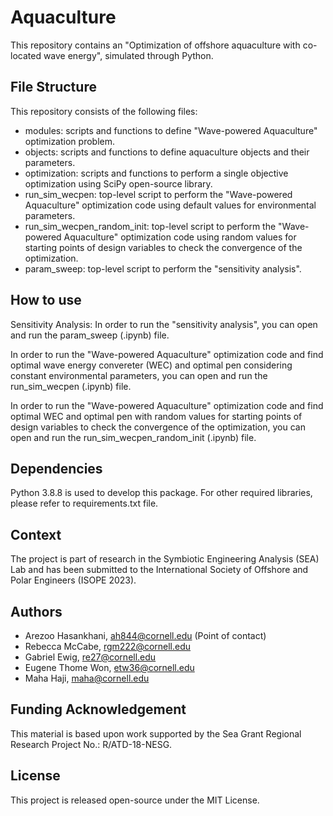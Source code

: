 # Aquaculture
This repository contains an "Optimization of offshore aquaculture with co-located wave energy", simulated through Python.

## File Structure
This repository consists of the following files:
- modules: scripts and functions to define "Wave-powered Aquaculture" optimization problem.
- objects: scripts and functions to define aquaculture objects and their parameters.
- optimization: scripts and functions to perform a single objective optimization using SciPy open-source library.
- run_sim_wecpen: top-level script to perform the "Wave-powered Aquaculture" optimization code using default values for environmental parameters.
- run_sim_wecpen_random_init: top-level script to perform the "Wave-powered Aquaculture" optimization code using random values for starting points of design variables to check the convergence of the optimization.
- param_sweep: top-level script to perform the "sensitivity analysis".

## How to use
Sensitivity Analysis: In order to run the "sensitivity analysis", you can open and run the param_sweep (.ipynb) file.

In order to run the "Wave-powered Aquaculture" optimization code and find optimal wave energy convereter (WEC) and optimal pen considering constant environmental parameters, you can open and run the run_sim_wecpen (.ipynb) file.

In order to run the "Wave-powered Aquaculture" optimization code and find optimal WEC and optimal pen with random values for starting points of design variables to check the convergence of the optimization, you can open and run the run_sim_wecpen_random_init (.ipynb) file.

## Dependencies
Python 3.8.8 is used to develop this package. 
For other required libraries, please refer to requirements.txt file.

## Context
The project is part of research in the Symbiotic Engineering Analysis (SEA) Lab and has been submitted to the International Society of Offshore and Polar Engineers (ISOPE 2023).

## Authors
- Arezoo Hasankhani, ah844@cornell.edu (Point of contact)
- Rebecca McCabe, rgm222@cornell.edu 
- Gabriel Ewig, re27@cornell.edu
- Eugene Thome Won, etw36@cornell.edu
- Maha Haji, maha@cornell.edu

## Funding Acknowledgement
This material is based upon work supported by the Sea Grant Regional Research Project No.: R/ATD-18-NESG.

## License
This project is released open-source under the MIT License. 
